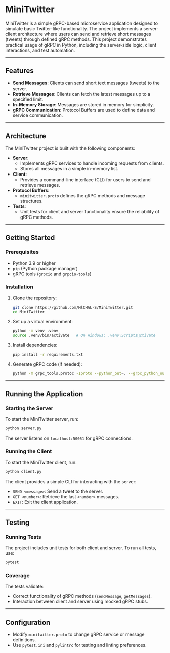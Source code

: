 # MiniTwitter

MiniTwitter is a simple gRPC-based microservice application designed to simulate basic Twitter-like functionality. The project implements a server-client architecture where users can send and retrieve short messages (tweets) through defined gRPC methods. This project demonstrates practical usage of gRPC in Python, including the server-side logic, client interactions, and test automation.

---

## Features

- **Send Messages**: Clients can send short text messages (tweets) to the server.
- **Retrieve Messages**: Clients can fetch the latest messages up to a specified limit.
- **In-Memory Storage**: Messages are stored in memory for simplicity.
- **gRPC Communication**: Protocol Buffers are used to define data and service communication.

---

## Architecture

The MiniTwitter project is built with the following components:

- **Server**:
  - Implements gRPC services to handle incoming requests from clients.
  - Stores all messages in a simple in-memory list.
- **Client**:
  - Provides a command-line interface (CLI) for users to send and retrieve messages.
- **Protocol Buffers**:
  - `minitwitter.proto` defines the gRPC methods and message structures.
- **Tests**:
  - Unit tests for client and server functionality ensure the reliability of gRPC methods.

---

## Getting Started

### Prerequisites

- Python 3.9 or higher
- `pip` (Python package manager)
- gRPC tools (`grpcio` and `grpcio-tools`)

### Installation

1. Clone the repository:
   ```bash
   git clone https://github.com/MlCHAL-S/MiniTwitter.git
   cd MiniTwitter
   ```

2. Set up a virtual environment:
   ```bash
   python -m venv .venv
   source .venv/bin/activate   # On Windows: .venv\Scriptsctivate
   ```

3. Install dependencies:
   ```bash
   pip install -r requirements.txt
   ```

4. Generate gRPC code (if needed):
   ```bash
   python -m grpc_tools.protoc -Iproto --python_out=. --grpc_python_out=. proto/minitwitter.proto
   ```

---

## Running the Application

### Starting the Server
To start the MiniTwitter server, run:
```bash
python server.py
```
The server listens on `localhost:50051` for gRPC connections.

### Running the Client
To start the MiniTwitter client, run:
```bash
python client.py
```
The client provides a simple CLI for interacting with the server:
- `SEND <message>`: Send a tweet to the server.
- `GET <number>`: Retrieve the last `<number>` messages.
- `EXIT`: Exit the client application.

---

## Testing

### Running Tests
The project includes unit tests for both client and server. To run all tests, use:
```bash
pytest
```

### Coverage
The tests validate:
- Correct functionality of gRPC methods (`sendMessage`, `getMessages`).
- Interaction between client and server using mocked gRPC stubs.

---

## Configuration

- Modify `minitwitter.proto` to change gRPC service or message definitions.
- Use `pytest.ini` and `pylintrc` for testing and linting preferences.
